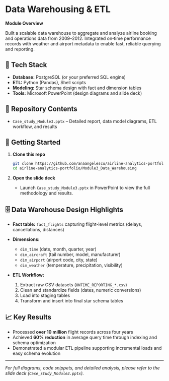 # Data Warehousing & ETL

**Module Overview**

Built a scalable data warehouse to aggregate and analyze airline booking and operations data from 2009–2012. Integrated on‑time performance records with weather and airport metadata to enable fast, reliable querying and reporting.

## 🚀 Tech Stack

* **Database:** PostgreSQL (or your preferred SQL engine)
* **ETL:** Python (Pandas), Shell scripts
* **Modeling:** Star schema design with fact and dimension tables
* **Tools:** Microsoft PowerPoint (design diagrams and slide deck)

## 📂 Repository Contents

* `Case_study_Module3.pptx` – Detailed report, data model diagrams, ETL workflow, and results

## 🔧 Getting Started

1. **Clone this repo**

   ```bash
   git clone https://github.com/anaangelescu/airline-analytics-portfolio.git
   cd airline-analytics-portfolio/Module3_Data_Warehousing
   ```
2. **Open the slide deck**

   * Launch `Case_study_Module3.pptx` in PowerPoint to view the full methodology and results.

## 🗄️ Data Warehouse Design Highlights

* **Fact table:** `fact_flights` capturing flight-level metrics (delays, cancellations, distances)
* **Dimensions:**

  * `dim_time` (date, month, quarter, year)
  * `dim_aircraft` (tail number, model, manufacturer)
  * `dim_airport` (airport code, city, state)
  * `dim_weather` (temperature, precipitation, visibility)
* **ETL Workflow:**

  1. Extract raw CSV datasets (`ONTIME_REPORTING_*.csv`)
  2. Clean and standardize fields (dates, numeric conversions)
  3. Load into staging tables
  4. Transform and insert into final star schema tables

## 📈 Key Results

* Processed **over 10 million** flight records across four years
* Achieved **60% reduction** in average query time through indexing and schema optimization
* Demonstrated a modular ETL pipeline supporting incremental loads and easy schema evolution

---

*For full diagrams, code snippets, and detailed analysis, please refer to the slide deck (`Case_study_Module3.pptx`).*

